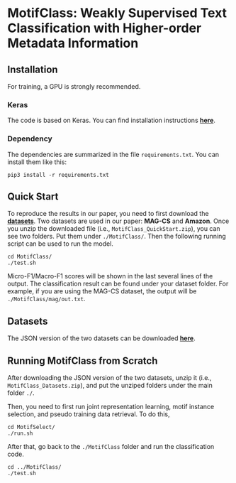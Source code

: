 # MotifClass: Weakly Supervised Text Classification with Higher-order Metadata Information

## Installation
For training, a GPU is strongly recommended.

### Keras
The code is based on Keras. You can find installation instructions [**here**](https://keras.io/#installation).

### Dependency
The dependencies are summarized in the file ```requirements.txt```. You can install them like this:

```
pip3 install -r requirements.txt
```

## Quick Start
To reproduce the results in our paper, you need to first download the [**datasets**](https://gofile.io/d/Ra5EH7). Two datasets are used in our paper: **MAG-CS** and **Amazon**. Once you unzip the downloaded file (i.e., ```MotifClass_QuickStart.zip```), you can see two folders. Put them under ```./MotifClass/```. Then the following running script can be used to run the model.

```
cd MotifClass/
./test.sh
```

Micro-F1/Macro-F1 scores will be shown in the last several lines of the output. The classification result can be found under your dataset folder. For example, if you are using the MAG-CS dataset, the output will be ```./MotifClass/mag/out.txt```.

## Datasets
The JSON version of the two datasets can be downloaded [**here**](https://gofile.io/d/JXPZyt).

## Running MotifClass from Scratch
After downloading the JSON version of the two datasets, unzip it (i.e., ```MotifClass_Datasets.zip```), and put the unziped folders under the main folder ```./```.

Then, you need to first run joint representation learning, motif instance selection, and pseudo training data retrieval. To do this,

```
cd MotifSelect/
./run.sh
```

After that, go back to the ```./MotifClass``` folder and run the classification code.

```
cd ../MotifClass/
./test.sh
```
